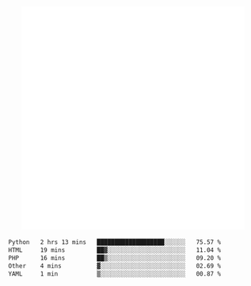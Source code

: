 <div align="center">
    <a href="https://konst.fish">
        <img src="https://raw.githubusercontent.com/konstfish/konstfish/master/fish.svg" alt="Logo" width="450"/>
    </a>
</div>

<!--START_SECTION:waka-->
```text
Python   2 hrs 13 mins   ███████████████████░░░░░░   75.57 % 
HTML     19 mins         ██▓░░░░░░░░░░░░░░░░░░░░░░   11.04 % 
PHP      16 mins         ██▒░░░░░░░░░░░░░░░░░░░░░░   09.20 % 
Other    4 mins          ▓░░░░░░░░░░░░░░░░░░░░░░░░   02.69 % 
YAML     1 min           ▒░░░░░░░░░░░░░░░░░░░░░░░░   00.87 % 
```
<!--END_SECTION:waka-->
